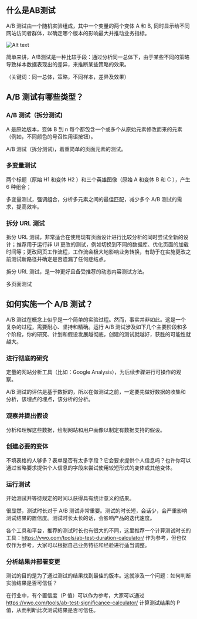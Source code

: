 
## 什么是AB测试

A/B 测试由一个随机实验组成，其中一个变量的两个变体 A 和 B, 同时显示给不同网站访问者群体，以确定哪个版本的影响最大并推动业务指标。

![Alt text](https://pic2.zhimg.com/80/v2-dd794ca7fe317a6b3e84a4b2a780ad2d_720w.jpg)


简单来讲，A/B测试是一种比较手段：通过分析同一总体下，由于某些不同的策略导致样本数据表现出的差异，来推断某些策略的效果。

（关键词：同一总体，策略，不同样本，差异及效果）

## A/B 测试有哪些类型？

### A/B 测试（拆分测试)


A 是原始版本，变体 B 到 n 每个都包含一个或多个从原始元素修改而来的元素（例如，不同颜色的号召性用语按钮）。

A/B 测试（拆分测试)，着重简单的页面元素的测试。

### 多变量测试


两个标题（原始 H1 和变体 H2 ）和三个英雄图像（原始 A 和变体 B 和 C ），产生 6 种组合；

多变量测试，强调组合，分析多元素之间的最佳匹配，减少多个 A/B 测试的需求，提高效率。

### 拆分 URL 测试


拆分 URL 测试，非常适合在使用现有页面设计进行比较分析的同时尝试全新的设计；推荐用于运行非 UI 更改的测试，例如切换到不同的数据库、优化页面的加载时间等；更改网页工作流程，工作流会极大地影响业务转换，有助于在实施更改之前测试新路径并确定是否遗漏了任何症结点。

拆分 URL 测试，是一种更好且备受推荐的动态内容测试方法。

多页面测试

## 如何实施一个 A/B 测试？

A/B 测试在概念上似乎是一个简单的实验过程。然而，事实并非如此。这是一个复杂的过程，需要耐心、坚持和精确。运行 A/B 测试涉及如下几个主要阶段和多个阶段，你的研究、计划和假设发展越彻底，创建的测试就越好，获胜的可能性就越大。
 
### 进行彻底的研究

定量的网站分析工具（比如：Google Analysis），为后续步骤进行可操作的观察。

A/B 测试的评估是基于数据的，所以在做测试之前，一定要先做好数据的收集和分析，该埋点的埋点，该分析的分析。

### 观察并提出假设

分析和理解这些数据，绘制网站和用户画像以制定有数据支持的假设。

### 创建必要的变体

不填表格的人够多？表单是否有太多字段？它会要求提供个人信息吗？也许你可以通过省略要求提供个人信息的字段来尝试使用较短形式的变体或其他变体。

### 运行测试

开始测试并等待规定的时间以获得具有统计意义的结果。

很显然，测试时长对于 A/B 测试非常重要。测试的时长短，会话少，会严重影响测试结果的置信度。测试时长太长的话，会影响产品的迭代速度。

各个工具和平台，推荐的测试时长也有很大的不同，这里推荐一个计算测试时长的工具：https://vwo.com/tools/ab-test-duration-calculator/ 作为参考，但也仅仅作为参考，大家可以根据自己业务特征和经验进行适当调整。

### 分析结果并部署变更

测试的目的是为了通过测试的结果找到最佳的版本。这就涉及一个问题：如何判断实验结果是否可信任？

在行业中，有个置信度（P 值）可以作为参考，大家可以通过 https://vwo.com/tools/ab-test-significance-calculator/ 计算测试结果的 P 值，从而判断此次测试结果是否可信任。

